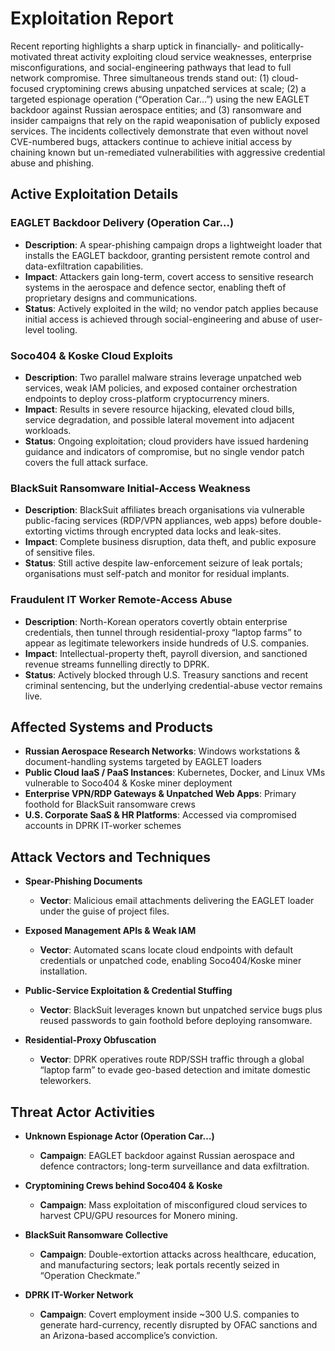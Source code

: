 # Exploitation Report

Recent reporting highlights a sharp uptick in financially- and politically-motivated threat activity exploiting cloud service weaknesses, enterprise misconfigurations, and social-engineering pathways that lead to full network compromise.  Three simultaneous trends stand out: (1) cloud-focused cryptomining crews abusing unpatched services at scale; (2) a targeted espionage operation (“Operation Car…”) using the new EAGLET backdoor against Russian aerospace entities; and (3) ransomware and insider campaigns that rely on the rapid weaponisation of publicly exposed services.  The incidents collectively demonstrate that even without novel CVE-numbered bugs, attackers continue to achieve initial access by chaining known but un-remediated vulnerabilities with aggressive credential abuse and phishing.

## Active Exploitation Details

### EAGLET Backdoor Delivery (Operation Car…)
- **Description**: A spear-phishing campaign drops a lightweight loader that installs the EAGLET backdoor, granting persistent remote control and data-exfiltration capabilities.
- **Impact**: Attackers gain long-term, covert access to sensitive research systems in the aerospace and defence sector, enabling theft of proprietary designs and communications.
- **Status**: Actively exploited in the wild; no vendor patch applies because initial access is achieved through social-engineering and abuse of user-level tooling.

### Soco404 & Koske Cloud Exploits
- **Description**: Two parallel malware strains leverage unpatched web services, weak IAM policies, and exposed container orchestration endpoints to deploy cross-platform cryptocurrency miners.
- **Impact**: Results in severe resource hijacking, elevated cloud bills, service degradation, and possible lateral movement into adjacent workloads.
- **Status**: Ongoing exploitation; cloud providers have issued hardening guidance and indicators of compromise, but no single vendor patch covers the full attack surface.

### BlackSuit Ransomware Initial-Access Weakness
- **Description**: BlackSuit affiliates breach organisations via vulnerable public-facing services (RDP/VPN appliances, web apps) before double-extorting victims through encrypted data locks and leak-sites.
- **Impact**: Complete business disruption, data theft, and public exposure of sensitive files.
- **Status**: Still active despite law-enforcement seizure of leak portals; organisations must self-patch and monitor for residual implants.

### Fraudulent IT Worker Remote-Access Abuse
- **Description**: North-Korean operators covertly obtain enterprise credentials, then tunnel through residential-proxy “laptop farms” to appear as legitimate teleworkers inside hundreds of U.S. companies.
- **Impact**: Intellectual-property theft, payroll diversion, and sanctioned revenue streams funnelling directly to DPRK.
- **Status**: Actively blocked through U.S. Treasury sanctions and recent criminal sentencing, but the underlying credential-abuse vector remains live.

## Affected Systems and Products

- **Russian Aerospace Research Networks**: Windows workstations & document-handling systems targeted by EAGLET loaders  
- **Public Cloud IaaS / PaaS Instances**: Kubernetes, Docker, and Linux VMs vulnerable to Soco404 & Koske miner deployment  
- **Enterprise VPN/RDP Gateways & Unpatched Web Apps**: Primary foothold for BlackSuit ransomware crews  
- **U.S. Corporate SaaS & HR Platforms**: Accessed via compromised accounts in DPRK IT-worker schemes  

## Attack Vectors and Techniques

- **Spear-Phishing Documents**  
  - **Vector**: Malicious email attachments delivering the EAGLET loader under the guise of project files.

- **Exposed Management APIs & Weak IAM**  
  - **Vector**: Automated scans locate cloud endpoints with default credentials or unpatched code, enabling Soco404/Koske miner installation.

- **Public-Service Exploitation & Credential Stuffing**  
  - **Vector**: BlackSuit leverages known but unpatched service bugs plus reused passwords to gain foothold before deploying ransomware.

- **Residential-Proxy Obfuscation**  
  - **Vector**: DPRK operatives route RDP/SSH traffic through a global “laptop farm” to evade geo-based detection and imitate domestic teleworkers.

## Threat Actor Activities

- **Unknown Espionage Actor (Operation Car…)**  
  - **Campaign**: EAGLET backdoor against Russian aerospace and defence contractors; long-term surveillance and data exfiltration.

- **Cryptomining Crews behind Soco404 & Koske**  
  - **Campaign**: Mass exploitation of misconfigured cloud services to harvest CPU/GPU resources for Monero mining.

- **BlackSuit Ransomware Collective**  
  - **Campaign**: Double-extortion attacks across healthcare, education, and manufacturing sectors; leak portals recently seized in “Operation Checkmate.”

- **DPRK IT-Worker Network**  
  - **Campaign**: Covert employment inside ~300 U.S. companies to generate hard-currency, recently disrupted by OFAC sanctions and an Arizona-based accomplice’s conviction.